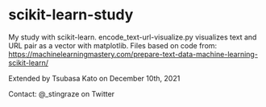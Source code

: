 # scikit-learn-study
My study with scikit-learn.
encode_text-url-visualize.py visualizes text and URL pair as a vector with matplotlib.
Files based on code from: https://machinelearningmastery.com/prepare-text-data-machine-learning-scikit-learn/

Extended by Tsubasa Kato on December 10th, 2021

Contact: @_stingraze on Twitter
